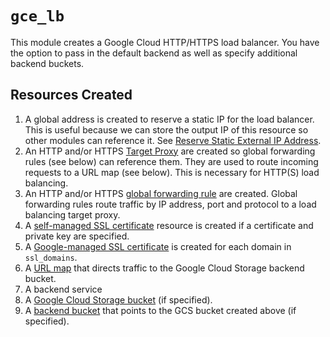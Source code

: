 # `gce_lb`

This module creates a Google Cloud HTTP/HTTPS load balancer. You have the option to pass in the default backend as well as specify additional backend buckets.

## Resources Created

1. A global address is created to reserve a static IP for the load balancer. This is useful because we can store the output IP of this resource so other modules can reference it. See [Reserve Static External IP Address](https://cloud.google.com/compute/docs/ip-addresses/reserve-static-external-ip-address).
2. An HTTP and/or HTTPS [Target Proxy](https://cloud.google.com/load-balancing/docs/target-proxies) are created so global forwarding rules (see below) can reference them. They are used to route incoming requests to a URL map (see below). This is necessary for HTTP(S) load balancing.
3. An HTTP and/or HTTPS [global forwarding rule](https://cloud.google.com/load-balancing/docs/https/global-forwarding-rules) are created. Global forwarding rules route traffic by IP address, port and protocol to a load balancing target proxy.
4. A [self-managed SSL certificate](https://cloud.google.com/load-balancing/docs/ssl-certificates) resource is created if a certificate and private key are specified.
5. A [Google-managed SSL certificate](https://cloud.google.com/load-balancing/docs/ssl-certificates#managed-certs) is created for each domain in `ssl_domains`.
6. A [URL map](https://cloud.google.com/load-balancing/docs/https/url-map) that directs traffic to the Google Cloud Storage backend bucket.
7. A backend service
8. A [Google Cloud Storage bucket](https://cloud.google.com/storage/) (if specified).
9. A [backend bucket](https://cloud.google.com/load-balancing/docs/backend-bucket) that points to the GCS bucket created above (if specified).